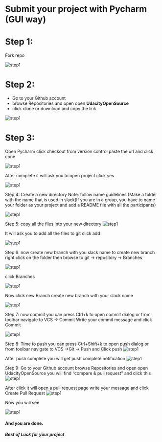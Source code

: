 # Submit your project with Pycharm (GUI way)

# Step 1:
Fork repo

![step1](https://github.com/Iamsdt/60daysofudacity/blob/master/day53/pic/step1.png)
 
# Step 2:
- Go to your Github account
- browse Repositories and open open **UdacityOpenSource**
- click clone or download and copy the link

![step1](https://github.com/Iamsdt/60daysofudacity/blob/master/day53/pic/step2.png)

# Step 3: 
Open Pycharm
click checkout from version control
paste the url
and click cone

![step1](https://github.com/Iamsdt/60daysofudacity/blob/master/day53/pic/step3.png)

After complete it will ask you to open project
click yes

![step1](https://github.com/Iamsdt/60daysofudacity/blob/master/day53/pic/step4.png)

Step 4:
Create a new directory
Note: follow name guidelines (Make a folder with the name that is used in slack(If you are in a group, you have to name your folder as your project and add a README file with all the participants)

![step1](https://github.com/Iamsdt/60daysofudacity/blob/master/day53/pic/step5.png)


Step 5: 
copy all the files into your new directory
![step1](https://github.com/Iamsdt/60daysofudacity/blob/master/day53/pic/step6.png)

It will ask you to add all the files to git
click add

![step1](https://github.com/Iamsdt/60daysofudacity/blob/master/day53/pic/step6_1.png)

Step 6:
now create new branch with you slack name
to create new branch right click on the folder
then browse to git → repository → Branches

![step1](https://github.com/Iamsdt/60daysofudacity/blob/master/day53/pic/step7.png)


click Branches

![step1](https://github.com/Iamsdt/60daysofudacity/blob/master/day53/pic/step8.png)

Now click new  Branch
create new branch with your slack name

![step1](https://github.com/Iamsdt/60daysofudacity/blob/master/day53/pic/step9.png)


Step 7:
now commit
you can press Ctrl+k to open commit dialog 
or  from toolbar navigate to VCS → Commit
Write your commit message and click Commit

![step1](https://github.com/Iamsdt/60daysofudacity/blob/master/day53/pic/step10.png)


Step 8:
Time to push
you can press Ctrl+Shift+k to open push dialog 
or  from toolbar navigate to VCS →Git → Push
and Click push
![step1](https://github.com/Iamsdt/60daysofudacity/blob/master/day53/pic/step11.png)

After push complete you will get push complete notification
![step1](https://github.com/Iamsdt/60daysofudacity/blob/master/day53/pic/step12.png)



Step 9: 
Go to your Github account
browse Repositories and open open UdacityOpenSource
you will find “compare & pull request” and click this
![step1](https://github.com/Iamsdt/60daysofudacity/blob/master/day53/pic/step13.png)


After click it will open a pull request page
write your message
and click  Create Pull Request
![step1](https://github.com/Iamsdt/60daysofudacity/blob/master/day53/pic/step14.png)

Now you will see

![step1](https://github.com/Iamsdt/60daysofudacity/blob/master/day53/pic/steplast.png)


#### And you are done.
##### Best of Luck for your project
